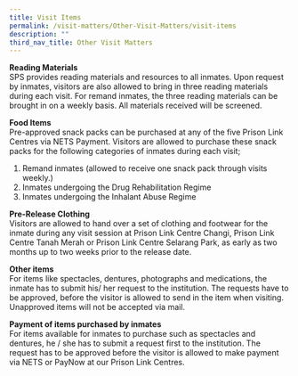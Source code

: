 ```yaml
---
title: Visit Items
permalink: /visit-matters/Other-Visit-Matters/visit-items
description: ""
third_nav_title: Other Visit Matters
---
```

**Reading Materials**<br>
SPS provides reading materials and resources to all inmates. Upon request by inmates, visitors are also allowed to bring in three reading materials during each visit. For remand inmates, the three reading materials can be brought in on a weekly basis. All materials received will be screened.

**Food Items**<br>
Pre-approved snack packs can be purchased at any of the five  Prison Link Centres via NETS Payment. Visitors are allowed to purchase these snack packs for the following categories of inmates during each visit;
1. Remand inmates (allowed to receive one snack pack through visits weekly.)
2. Inmates undergoing the Drug Rehabilitation Regime
3. Inmates undergoing the Inhalant Abuse Regime

**Pre-Release Clothing**<br>
Visitors are allowed to hand over a set of clothing and footwear for the inmate during any visit session at Prison Link Centre Changi, Prison Link Centre Tanah Merah or Prison Link Centre Selarang Park, as early as two months up to two weeks prior to the release date.

**Other items**<br>
For items like spectacles, dentures, photographs and medications, the inmate has to submit his/ her request to the institution. The requests have to be approved, before the visitor is allowed to send in the item when visiting.  Unapproved items will not be accepted via mail.

**Payment of items purchased by inmates**<br>
For items available for inmates to purchase such as spectacles and dentures, he / she has to submit a request first to the institution. The request has to be approved before the visitor is allowed to make payment via NETS or PayNow at our Prison Link Centres.